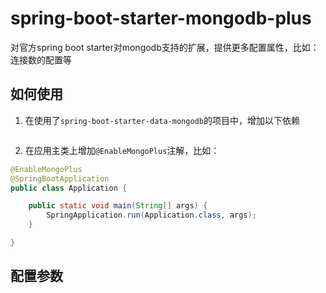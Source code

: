 # spring-boot-starter-mongodb-plus

对官方spring boot starter对mongodb支持的扩展，提供更多配置属性，比如：连接数的配置等

## 如何使用

1. 在使用了`spring-boot-starter-data-mongodb`的项目中，增加以下依赖

```xml

```

2. 在应用主类上增加`@EnableMongoPlus`注解，比如：

```java
@EnableMongoPlus
@SpringBootApplication
public class Application {

    public static void main(String[] args) {
        SpringApplication.run(Application.class, args);
    }

}
```

## 配置参数

```properties

```
